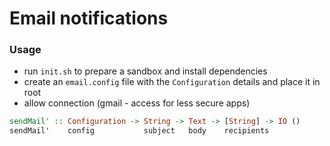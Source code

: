 # Email notifications

### Usage

- run `init.sh` to prepare a sandbox and install dependencies
- create an `email.config` file with the `Configuration` details and place it in root
- allow connection (gmail - access for less secure apps)

```hs
sendMail' :: Configuration -> String -> Text -> [String] -> IO ()
sendMail'    config           subject   body    recipients
```
